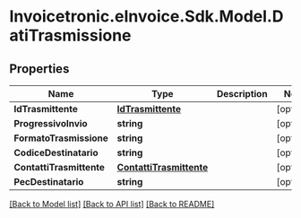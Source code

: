 # Invoicetronic.eInvoice.Sdk.Model.DatiTrasmissione

## Properties

Name | Type | Description | Notes
------------ | ------------- | ------------- | -------------
**IdTrasmittente** | [**IdTrasmittente**](IdTrasmittente.md) |  | [optional] 
**ProgressivoInvio** | **string** |  | [optional] 
**FormatoTrasmissione** | **string** |  | [optional] 
**CodiceDestinatario** | **string** |  | [optional] 
**ContattiTrasmittente** | [**ContattiTrasmittente**](ContattiTrasmittente.md) |  | [optional] 
**PecDestinatario** | **string** |  | [optional] 

[[Back to Model list]](../README.md#documentation-for-models) [[Back to API list]](../README.md#documentation-for-api-endpoints) [[Back to README]](../README.md)


